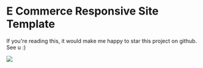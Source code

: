 # E Commerce Responsive Site Template

If you're reading this, it would make me happy to star this project on github. See u :)

![](https://user-images.githubusercontent.com/58571709/119574659-789e2c80-bdbe-11eb-8ded-f9255e33ef47.png)
